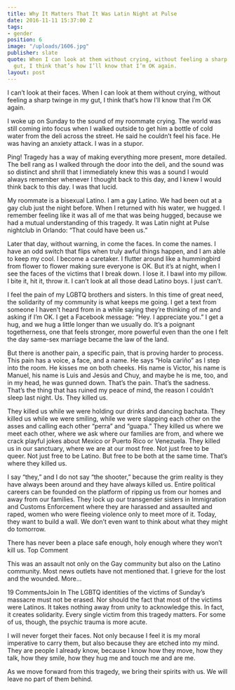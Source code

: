 ```yaml
---
title: Why It Matters That It Was Latin Night at Pulse
date: 2016-11-11 15:37:00 Z
tags:
- gender
position: 6
image: "/uploads/1606.jpg"
publisher: slate
quote: When I can look at them without crying, without feeling a sharp twinge in my
  gut, I think that’s how I’ll know that I’m OK again.
layout: post
---
```


I can’t look at their faces. When I can look at them without crying, without feeling a sharp twinge in my gut, I think that’s how I’ll know that I’m OK again.

I woke up on Sunday to the sound of my roommate crying. The world was still coming into focus when I walked outside to get him a bottle of cold water from the deli across the street. He said he couldn’t feel his face. He was having an anxiety attack. I was in a stupor.

Ping! Tragedy has a way of making everything more present, more detailed. The bell rang as I walked through the door into the deli, and the sound was so distinct and shrill that I immediately knew this was a sound I would always remember whenever I thought back to this day, and I knew I would think back to this day. I was that lucid.

My roommate is a bisexual Latino. I am a gay Latino. We had been out at a gay club just the night before. When I returned with his water, we hugged. I remember feeling like it was all of me that was being hugged, because we had a mutual understanding of this tragedy. It was Latin night at Pulse nightclub in Orlando: “That could have been us.”

Later that day, without warning, in come the faces. In come the names. I have an odd switch that flips when truly awful things happen, and I am able to keep my cool. I become a caretaker. I flutter around like a hummingbird from flower to flower making sure everyone is OK. But it’s at night, when I see the faces of the victims that I break down. I lose it. I bawl into my pillow. I bite it, hit it, throw it. I can’t look at all those dead Latino boys. I just can’t.

I feel the pain of my LGBTQ brothers and sisters. In this time of great need, the solidarity of my community is what keeps me going. I get a text from someone I haven’t heard from in a while saying they’re thinking of me and asking if I’m OK. I get a Facebook message: “Hey. I appreciate you.” I get a hug, and we hug a little longer than we usually do. It’s a poignant togetherness, one that feels stronger, more powerful even than the one I felt the day same-sex marriage became the law of the land.

But there is another pain, a specific pain, that is proving harder to process. This pain has a voice, a face, and a name. He says “Hola cariño” as I step into the room. He kisses me on both cheeks. His name is Victor, his name is Manuel, his name is Luis and Jesús and Chuy, and maybe he is me, too, and in my head, he was gunned down. That’s the pain. That’s the sadness. That’s the thing that has ruined my peace of mind, the reason I couldn’t sleep last night. Us. They killed us.

They killed us while we were holding our drinks and dancing bachata. They killed us while we were smiling, while we were slapping each other on the asses and calling each other “perra” and “guapa.” They killed us where we meet each other, where we ask where our families are from, and where we crack playful jokes about Mexico or Puerto Rico or Venezuela. They killed us in our sanctuary, where we are at our most free. Not just free to be queer. Not just free to be Latino. But free to be both at the same time. That’s where they killed us.

I say “they,” and I do not say “the shooter,” because the grim reality is they have always been around and they have always killed us. Entire political careers can be founded on the platform of ripping us from our homes and away from our families. They lock up our transgender sisters in Immigration and Customs Enforcement where they are harassed and assaulted and raped, women who were fleeing violence only to meet more of it. Today, they want to build a wall. We don’t even want to think about what they might do tomorrow.

There has never been a place safe enough, holy enough where they won’t kill us.
Top Comment

This was an assault not only on the Gay community but also on the Latino community. Most news outlets have not mentioned that. I grieve for the lost and the wounded.   More...

19 CommentsJoin In
The LGBTQ identities of the victims of Sunday’s massacre must not be erased. Nor should the fact that most of the victims were Latinos. It takes nothing away from unity to acknowledge this. In fact, it creates solidarity. Every single victim from this tragedy matters. For some of us, though, the psychic trauma is more acute.

I will never forget their faces. Not only because I feel it is my moral imperative to carry them, but also because they are etched into my mind. They are people I already know, because I know how they move, how they talk, how they smile, how they hug me and touch me and are me.

As we move forward from this tragedy, we bring their spirits with us. We will leave no part of them behind.